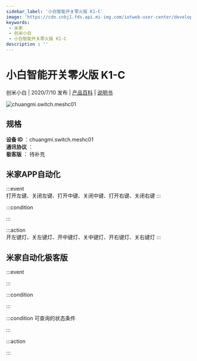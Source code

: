 ```yaml
---
sidebar_label: '小白智能开关零火版 K1-C'
image: 'https://cdn.cnbj1.fds.api.mi-img.com/iotweb-user-center/developer_1679047615522oAF0thqw.png?GalaxyAccessKeyId=AKVGLQWBOVIRQ3XLEW&Expires=9223372036854775807&Signature=W6hZWrtmtRgLEM7UWH43ZYS2gac='
keywords: 
 - 米家
 - 创米小白
 - 小白智能开关零火版 K1-C
description : ''
---
```

# 小白智能开关零火版 K1-C

创米小白 | 2020/7/10 发布 | [产品百科](https://home.mi.com/webapp/content/baike/product/index.html?model=chuangmi.switch.meshc01/) | [说明书](https://home.mi.com/views/introduction.html?model=chuangmi.switch.meshc01&region=cn)

![chuangmi.switch.meshc01](https://cdn.cnbj1.fds.api.mi-img.com/iotweb-user-center/developer_1679047615522oAF0thqw.png?GalaxyAccessKeyId=AKVGLQWBOVIRQ3XLEW&Expires=9223372036854775807&Signature=W6hZWrtmtRgLEM7UWH43ZYS2gac=)

## 规格  
> 
**设备 ID** ：chuangmi.switch.meshc01  
**通讯协议** ：  
**极客版**  ： 待补充 


## 米家APP自动化  

:::event  
打开左键、关闭左键、打开中键、关闭中键、打开右键、关闭右键
:::

:::condition  

:::

:::action   
开左键灯、关左键灯、开中键灯、关中键灯、开右键灯、关右键灯
:::

## 米家自动化极客版  

:::event  

:::

:::condition  

:::

:::condition 可查询的状态条件  

:::

:::action  

:::

        
